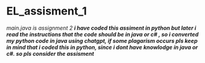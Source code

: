 ﻿# EL_assisment_1
*main.java is assignment 2*
***i have coded this assiment in python but later i read the instructions that the code should be in java or c# , so i converted my python code in java using chatgpt, if some plagarism occurs pls keep in mind that i coded this in python, since i dont have knowlodge in java or c#. so pls consider the assisment***
